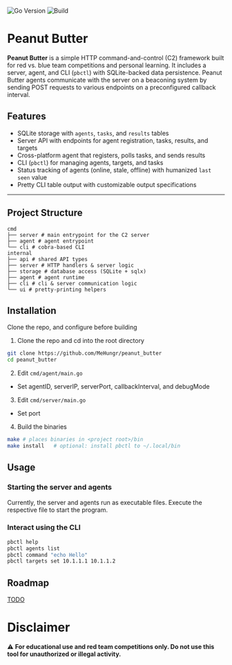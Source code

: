 ![Go Version](https://img.shields.io/badge/Go-1.23-blue)
![Build](https://github.com/MeHungr/peanut_butter/actions/workflows/ci.yml/badge.svg)

# Peanut Butter

**Peanut Butter** is a simple HTTP command-and-control (C2) framework built for red vs. blue team competitions and personal learning.
It includes a server, agent, and CLI (`pbctl`) with SQLite-backed data persistence. Peanut Butter agents communicate with the server on a beaconing system by sending POST requests to various endpoints on a preconfigured callback interval.

## Features
- SQLite storage with `agents`, `tasks`, and `results` tables
- Server API with endpoints for agent registration, tasks, results, and targets
- Cross-platform agent that registers, polls tasks, and sends results
- CLI (`pbctl`) for managing agents, targets, and tasks
- Status tracking of agents (online, stale, offline) with humanized `last seen` value
- Pretty CLI table output with customizable output specifications
---

## Project Structure
```
cmd
├── server # main entrypoint for the C2 server
├── agent # agent entrypoint
└── cli # cobra-based CLI
internal
├── api # shared API types
├── server # HTTP handlers & server logic
├── storage # database access (SQLite + sqlx)
├── agent # agent runtime
├── cli # cli & server communication logic
└── ui # pretty-printing helpers
```

## Installation
Clone the repo, and configure before building
1. Clone the repo and cd into the root directory
``` bash
git clone https://github.com/MeHungr/peanut_butter
cd peanut_butter
```
2. Edit `cmd/agent/main.go`
- Set agentID, serverIP, serverPort, callbackInterval, and debugMode
3. Edit `cmd/server/main.go`
- Set port
4. Build the binaries
``` bash
make # places binaries in <project root>/bin
make install   # optional: install pbctl to ~/.local/bin
```

## Usage
### Starting the server and agents
Currently, the server and agents run as executable files. Execute the respective file to start the program.
### Interact using the CLI
``` bash
pbctl help
pbctl agents list
pbctl command "echo Hello"
pbctl targets set 10.1.1.1 10.1.1.2
```

## Roadmap
[TODO](TODO.md)

# Disclaimer
⚠️ **For educational use and red team competitions only. Do not use this tool for unauthorized or illegal activity.**
